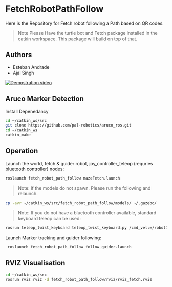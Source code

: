 # FetchRobotPathFollow
Here is the Repository for Fetch robot following a Path based on QR codes.

>Note Please Have the turtle bot and Fetch package installed in the catkin workspace. This package will build on top of that.

## Authors
* Esteban Andrade
* Ajal Singh

[![Demostration video](https://img.youtube.com/vi/TRuqb9f4Vtk/mqdefault.jpg)](https://youtu.be/TRuqb9f4Vtk)



## Aruco Marker Detection
Install Depenedancy

```bash
cd ~/catkin_ws/src
git clone https://github.com/pal-robotics/aruco_ros.git
cd ~/catkin_ws
catkin_make
```

## Operation
Launch the world, fetch & guider robot, joy_controller_teleop (requries bluetooth controller) nodes:
```bash
roslaunch fetch_robot_path_follow mazeFetch.launch
```
>Note: If the models do not spawn. Please run the following and relaunch. 
 ```bash
 cp -avr ~/catkin_ws/src/fetch_robot_path_follow/models/ ~/.gazebo/
 ```

>Note: If you do not have a bluetooth controller available, standard keyboard teleop can be used:
```bash
rosrun teleop_twist_keyboard teleop_twist_keyboard.py /cmd_vel:=/robot1/cmd_vel
```

 Launch Marker tracking and guider following:
```bash
 roslaunch fetch_robot_path_follow follow_guider.launch
```
## RVIZ Visualisation
```bash
cd ~/catkin_ws/src
rosrun rviz rviz -d fetch_robot_path_follow/rviz/rviz_fetch.rviz
```